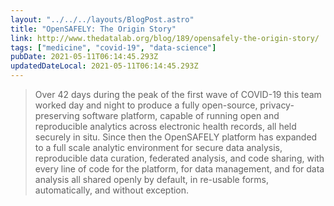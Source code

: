 ```yaml
---
layout: "../../../layouts/BlogPost.astro"
title: "OpenSAFELY: The Origin Story"
link: http://www.thedatalab.org/blog/189/opensafely-the-origin-story/
tags: ["medicine", "covid-19", "data-science"]
pubDate: 2021-05-11T06:14:45.293Z
updatedDateLocal: 2021-05-11T06:14:45.293Z
---
```


> Over 42 days during the peak of the first wave of COVID-19 this team worked day and night to produce a fully open-source, privacy-preserving software platform, capable of running open and reproducible analytics across electronic health records, all held securely in situ. Since then the OpenSAFELY platform has expanded to a full scale analytic environment for secure data analysis, reproducible data curation, federated analysis, and code sharing, with every line of code for the platform, for data management, and for data analysis all shared openly by default, in re-usable forms, automatically, and without exception.
